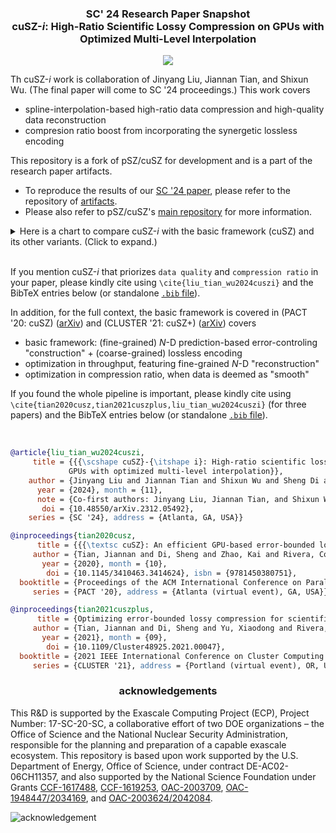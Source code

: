 <!-- <h3 align="center"><img src="https://user-images.githubusercontent.com/10354752/81179956-05860600-8f70-11ea-8b01-856f29b9e8b2.jpg" width="150"></h3> -->

<h3 align="center">
SC' 24 Research Paper Snapshot
<br>
cuSZ-<i>i</i>: High-Ratio Scientific Lossy Compression on
GPUs with Optimized Multi-Level Interpolation
</h3>

<p align="center">
<a href="./LICENSE"><img src="https://img.shields.io/badge/License-BSD%203--Clause-blue.svg"></a>
</p>

Th cuSZ-*i* work is collaboration of Jinyang Liu, Jiannan Tian, and Shixun Wu.
(The final paper will come to SC '24 proceedings.) 
This work covers
- spline-interpolation-based high-ratio data compression and high-quality data reconstruction
- compresion ratio boost from incorporating the synergetic lossless encoding

This repository is a fork of pSZ/cuSZ for development and is a part of the research paper artifacts.

- To reproduce the results of our [SC '24 paper](https://arxiv.org/abs/2312.05492), please refer to the repository of [artifacts](https://github.com/jtian0/24_SC_artifacts).
- Please also refer to pSZ/cuSZ's [main repository](https://github.com/szcompressor/cuSZ) for more information.

<details>
<summary>
Here is a chart to compare cuSZ-<i>i</i> with the basic framework (cuSZ) and its other variants. (Click to expand.)
</summary>

cuSZ and its variants use variable techniques to balance the need for data-reconstruction quality, compression ratio, and data-processing speed. A quick comparison is given below.

Notably, cuSZ (Tian et al., '20, '21) as the basic framework provides a balanced compression ratio and quality, while FZ-GPU (Zhang, Tian et al., '23) and SZp-CUDA/GSZ (Huang et al., '23, '24) prioritize data processing speed. cuSZ+ (hi-ratio) is an outcome of data compressibility research to demonstrate that certain methods (e.g., RLE) can work better in highly compressible cases (Tian et al., '21). The latest art, cuSZ-i (Liu, Tian, Wu et al., '24), attempts to utilize the QoZ-like methods (Liu et al., '22) to significantly enhance the data-reconstruction quality and the compression ratio.

```
                    prediction &                 statistics          lossless encoding          lossless encoding
                    quantization                                     passs (1)                  pass (2)

                  +----------------------+      +-----------+      +------------------+       +-----------------+
CPU-SZ     -----> | predictor {ℓ, lr, S} | ---> | histogram | ---> | ui2 Huffman enc. | ----> | DEFLATE (LZ+HF) |
'16, '17-ℓ, '18-lr, '21-S, '22-QoZ ------+      +-----------+      +------------------+       +-----------------+
(Di and Franck, Tao et al., Liang et al. Zhao et al., Liu et al.)

                  +----------------------+      +-----------+      +------------------+
cuSZ       -----> | predictor ℓ-(1,2,3)D | ---> | histogram | ---> | ui2 Huffman enc. | ----> ( n/a )
'20, '21          +----------------------+      +-----------+      +------------------+
(Tian et al.)
                  +----------------------+      +-----------+      +-------------------+      +---------+
cuSZ+        ---> | predictor ℓ-(1,2,3)D | ---> | histogram | ---> | de-redundancy RLE | ---> | HF enc. |
hi-ratio '21      +----------------------+      +-----------+      +-------------------+      +---------+
(Tian et al.)
                  +----------------------+                         +---------------+
FZ-GPU '23   ---> | predictor ℓ-(1,2,3)D | ---> ( n/a ) ---------> | de-redundancy | -------> ( n/a )
(Zhang, Tian et al.) --------------------+                         +---------------+

                  [ single kernel ]------------------------------------------------+           
SZp-CUDA/GSZ ---> | predictor ℓ-1D   ---------> ( n/a ) --------->   de-redundancy | -------> ( n/a )
'23, '24          +----------------------------------------------------------------+           
(Huang et al.)

                  +----------------+            +-----------+      +------------------+       +---------------+
cuSZ-i '24   ---> | predictor S-3D | ---------> | histogram | ---> | ui2 Huffman enc. | ----> | de-redundancy |
(Liu, Tian, Wu et al.) ------------+            +-----------+      +------------------+       +---------------+

ℓ: Lorenzo predictor; lr: linear-regression predictor; S: spline-interpolative predictor
```

</details>

<br>

If you mention cuSZ-*i* that priorizes `data quality` and `compression ratio` in your paper, please kindly cite using `\cite{liu_tian_wu2024cuszi}` and the BibTeX entries below (or standalone [`.bib` file](doc/cite-cuszi.bib)).


In addition, for the full context, the basic framework is covered in (PACT '20: cuSZ) ([arXiv](https://arxiv.org/abs/2007.09625)) and (CLUSTER '21: cuSZ+) ([arXiv](https://arxiv.org/abs/2105.12912)) covers
- basic framework: (fine-grained) *N*-D prediction-based error-controling "construction" + (coarse-grained) lossless encoding
- optimization in throughput, featuring fine-grained *N*-D "reconstruction"
- optimization in compression ratio, when data is deemed as "smooth"

If you found the whole pipeline is important, please kindly cite using `\cite{tian2020cusz,tian2021cuszplus,liu_tian_wu2024cuszi}` (for three papers) and the BibTeX entries below (or standalone [`.bib` file](doc/cite-cuszi.bib)).

<br>

```bibtex
@article{liu_tian_wu2024cuszi,
     title = {{{\scshape cuSZ}-{\itshape i}: High-ratio scientific lossy compression on
             GPUs with optimized multi-level interpolation}},
    author = {Jinyang Liu and Jiannan Tian and Shixun Wu and Sheng Di and Boyuan Zhang and Yafan Huang and Kai Zhao and Guanpeng Li and Dingwen Tao and Zizhong Chen and Franck Cappello},
      year = {2024}, month = {11},
      note = {Co-first authors: Jinyang Liu, Jiannan Tian, and Shixun Wu},
       doi = {10.48550/arXiv.2312.05492},
    series = {SC '24}, address = {Atlanta, GA, USA}}

@inproceedings{tian2020cusz,
      title = {{{\textsc cuSZ}: An efficient GPU-based error-bounded lossy compression framework for scientific data}},
     author = {Tian, Jiannan and Di, Sheng and Zhao, Kai and Rivera, Cody and Fulp, Megan Hickman and Underwood, Robert and Jin, Sian and Liang, Xin and Calhoun, Jon and Tao, Dingwen and Cappello, Franck},
       year = {2020}, month = {10},
        doi = {10.1145/3410463.3414624}, isbn = {9781450380751},
  booktitle = {Proceedings of the ACM International Conference on Parallel Architectures and Compilation Techniques},
     series = {PACT '20}, address = {Atlanta (virtual event), GA, USA}}

@inproceedings{tian2021cuszplus,
      title = {Optimizing error-bounded lossy compression for scientific data on GPUs},
     author = {Tian, Jiannan and Di, Sheng and Yu, Xiaodong and Rivera, Cody and Zhao, Kai and Jin, Sian and Feng, Yunhe and Liang, Xin and Tao, Dingwen and Cappello, Franck},
       year = {2021}, month = {09},
        doi = {10.1109/Cluster48925.2021.00047},
  booktitle = {2021 IEEE International Conference on Cluster Computing (CLUSTER)},
     series = {CLUSTER '21}, address = {Portland (virtual event), OR, USA}}
```



<h3 align="center">
acknowledgements
</h3>

This R&D is supported by the Exascale Computing Project (ECP), Project Number: 17-SC-20-SC, a collaborative effort of two DOE organizations – the Office of Science and the National Nuclear Security Administration, responsible for the planning and preparation of a capable exascale ecosystem. This repository is based upon work supported by the U.S. Department of Energy, Office of Science, under contract DE-AC02-06CH11357, and also supported by the National Science Foundation under Grants [CCF-1617488](https://www.nsf.gov/awardsearch/showAward?AWD_ID=1617488), [CCF-1619253](https://www.nsf.gov/awardsearch/showAward?AWD_ID=1619253), [OAC-2003709](https://www.nsf.gov/awardsearch/showAward?AWD_ID=2003709), [OAC-1948447/2034169](https://www.nsf.gov/awardsearch/showAward?AWD_ID=2034169), and [OAC-2003624/2042084](https://www.nsf.gov/awardsearch/showAward?AWD_ID=2042084).

![acknowledgement](https://user-images.githubusercontent.com/10354752/196348936-f0909251-1c2f-4c53-b599-08642dcc2089.png)
